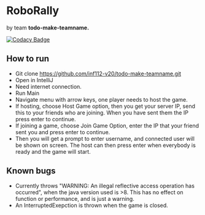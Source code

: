 # RoboRally

by team **todo-make-teamname.**

[![Codacy Badge](https://api.codacy.com/project/badge/Grade/e769a8e13a844471bf7bd85a1dbff673)](https://www.codacy.com/gh/inf112-v20/todo-make-teamname?utm_source=github.com&amp;utm_medium=referral&amp;utm_content=inf112-v20/todo-make-teamname&amp;utm_campaign=Badge_Grade)

## How to run
*   Git clone https://github.com/inf112-v20/todo-make-teamname.git
*   Open in IntelliJ
*   Need internet connection.
*   Run Main
*   Navigate menu with arrow keys, one player needs to host the game.
*   If hosting, choose Host Game option, then you get your server IP, send this to your friends who are joining.
    When you have sent them the IP press enter to continue.
*   If joining a game, choose Join Game Option, enter the IP that your friend sent you and press enter to continue.
*   Then you will get a prompt to enter username, and connected user will be shown on screen. The host can then press
    enter when everybody is ready and the game will start.

## Known bugs
*   Currently throws "WARNING: An illegal reflective access operation has occurred", 
when the java version used is >8. This has no effect on function or performance, and is just a warning.
*   An InterruptedExepction is thrown when the game is closed.
